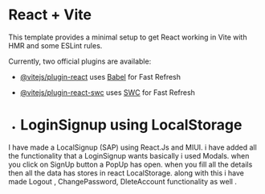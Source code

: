 # React + Vite

This template provides a minimal setup to get React working in Vite with HMR and some ESLint rules.

Currently, two official plugins are available:

- [@vitejs/plugin-react](https://github.com/vitejs/vite-plugin-react/blob/main/packages/plugin-react/README.md) uses [Babel](https://babeljs.io/) for Fast Refresh
- [@vitejs/plugin-react-swc](https://github.com/vitejs/vite-plugin-react-swc) uses [SWC](https://swc.rs/) for Fast Refresh

- # LoginSignup using LocalStorage
 I have made a LocalSignup (SAP) using React.Js and MIUI. i have added all the functionality that a LoginSignup wants basically i used Modals. when you click on SignUp button a PopUp has open. when you fill all the details then all the data has stores in react LocalStorage.
 along with this i have made Logout , ChangePassword, DleteAccount functionality as well .
